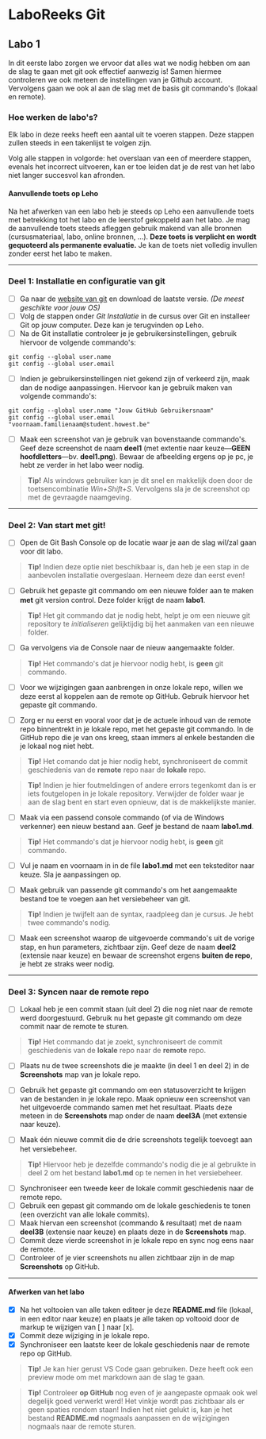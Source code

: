 # LaboReeks Git
## **Labo 1**

In dit eerste labo zorgen we ervoor dat alles wat we nodig hebben om aan de slag te gaan met git ook effectief aanwezig is!
Samen hiermee controleren we ook meteen de instellingen van je Github account.
Vervolgens gaan we ook al aan de slag met de basis git commando's (lokaal en remote).

### **Hoe werken de labo's?**
Elk labo in deze reeks heeft een aantal uit te voeren stappen.
Deze stappen zullen steeds in een takenlijst te volgen zijn.

Volg alle stappen in volgorde: het overslaan van een of meerdere stappen,
evenals het incorrect uitvoeren, kan er toe leiden dat je de rest van het labo niet langer succesvol kan afronden.

#### **Aanvullende toets op Leho**
Na het afwerken van een labo heb je steeds op Leho een aanvullende toets met betrekking tot het labo en de leerstof gekoppeld aan het labo.
Je mag de aanvullende toets steeds afleggen gebruik makend van alle bronnen (cursusmateriaal, labo, online bronnen, ...).
**Deze toets is verplicht en wordt gequoteerd als permanente evaluatie.**
Je kan de toets niet volledig invullen zonder eerst het labo te maken.

---

### **Deel 1: Installatie en configuratie van git**
- [ ] Ga naar de [website van git](https://git-scm.com/) en download de laatste versie. _(De meest geschikte voor jouw OS)_
- [ ] Volg de stappen onder *Git Installatie* in de cursus over Git en installeer Git op jouw computer. Deze kan je terugvinden op Leho.
- [ ] Na de Git installatie controleer je je gebruikersinstellingen, gebruik hiervoor de volgende commando's:
```git
git config --global user.name
git config --global user.email
```
- [ ] Indien je gebruikersinstellingen niet gekend zijn of verkeerd zijn, maak dan de nodige aanpassingen. Hiervoor kan je gebruik maken van volgende commando's:
```git
git config --global user.name "Jouw GitHub Gebruikersnaam"
git config --global user.email "voornaam.familienaam@student.howest.be"
```

- [ ] Maak een screenshot van je gebruik van bovenstaande commando's. Geef deze screenshot de naam **deel1** (met extentie naar keuze—**GEEN hoofdletters**—bv. **deel1.png**).
      Bewaar de afbeelding ergens op je pc, je hebt ze verder in het labo weer nodig.

>**Tip!** Als windows gebruiker kan je dit snel en makkelijk doen door de toetsencombinatie _Win+Shift+S_.
Vervolgens sla je de screenshot op met de gevraagde naamgeving.
---
### **Deel 2: Van start met git!**

- [ ] Open de Git Bash Console op de locatie waar je aan de slag wil/zal gaan voor dit labo.
>**Tip!** Indien deze optie niet beschikbaar is, dan heb je een stap in de aanbevolen installatie overgeslaan. Herneem deze dan eerst even!

- [ ] Gebruik het gepaste git commando om een nieuwe folder aan te maken **met** git version control. Deze folder krijgt de naam **labo1**.
>**Tip!** Het git commando dat je nodig hebt, helpt je om een nieuwe git repository te *initialiseren* gelijktijdig bij het aanmaken van een nieuwe folder.

- [ ] Ga vervolgens via de Console naar de nieuw aangemaakte folder.
>**Tip!** Het commando's dat je hiervoor nodig hebt, is **geen** git commando.

- [ ] Voor we wijzigingen gaan aanbrengen in onze lokale repo, willen we deze eerst al koppelen aan de remote op GitHub.
      Gebruik hiervoor het gepaste git commando.

- [ ] Zorg er nu eerst en vooral voor dat je de actuele inhoud van de remote repo binnentrekt in je lokale repo, met het gepaste git commando.
      In de GitHub repo die je van ons kreeg, staan immers al enkele bestanden die je lokaal nog niet hebt.

>**Tip!** Het comando dat je hier nodig hebt, synchroniseert de commit geschiedenis van de **remote** repo naar de **lokale** repo.

>**Tip!** Indien je hier foutmeldingen of andere errors tegenkomt dan is er iets foutgelopen in je lokale repository.
          Verwijder de folder waar je aan de slag bent en start even opnieuw, dat is de makkelijkste manier.

- [ ] Maak via een passend console commando (of via de Windows verkenner) een nieuw bestand aan. Geef je bestand de naam **labo1.md**.
>**Tip!** Het commando's dat je hiervoor nodig hebt, is **geen** git commando.

- [ ] Vul je naam en voornaam in in de file **labo1.md** met een teksteditor naar keuze. Sla je aanpassingen op.

- [ ] Maak gebruik van passende git commando's om het aangemaakte bestand toe te voegen aan het versiebeheer van git. 
>**Tip!** Indien je twijfelt aan de syntax, raadpleeg dan je cursus. Je hebt twee commando's nodig.

- [ ] Maak een screenshot waarop de uitgevoerde commando's uit de vorige stap, en hun parameters, zichtbaar zijn.
     Geef deze de naam **deel2** (extensie naar keuze) en bewaar de screenshot ergens **buiten de repo**, je hebt ze straks weer nodig.
     
---
### **Deel 3: Syncen naar de remote repo**

- [ ] Lokaal heb je een commit staan (uit deel 2) die nog niet naar de remote werd doorgestuurd.
      Gebruik nu het gepaste git commando om deze commit naar de remote te sturen.
>**Tip!** Het commando dat je zoekt, synchroniseert de commit geschiedenis van de **lokale** repo naar de **remote** repo.

- [ ] Plaats nu de twee screenshots die je maakte (in deel 1 en deel 2) in de **Screenshots** map van je lokale repo.
- [ ] Gebruik het gepaste git commando om een statusoverzicht te krijgen van de bestanden in je lokale repo.
      Maak opnieuw een screenshot van het uitgevoerde commando samen met het resultaat.
      Plaats deze meteen in de **Screenshots** map onder de naam **deel3A** (met extensie naar keuze).

- [ ] Maak één nieuwe commit die de drie screenshots tegelijk toevoegt aan het versiebeheer.
>**Tip!** Hiervoor heb je dezelfde commando's nodig die je al gebruikte in deel 2 om het bestand **labo1.md** op te nemen in het versiebeheer.

- [ ] Synchroniseer een tweede keer de lokale commit geschiedenis naar de remote repo.
- [ ] Gebruik een gepast git commando om de lokale geschiedenis te tonen (een overzicht van alle lokale commits).
- [ ] Maak hiervan een screenshot (commando & resultaat) met de naam **deel3B** (extensie naar keuze) en plaats deze in de **Screenshots** map.
- [ ] Commit deze vierde screenshot in je lokale repo en sync nog eens naar de remote.
- [ ] Controleer of je vier screenshots nu allen zichtbaar zijn in de map **Screenshots** op GitHub.

---
#### **Afwerken van het labo**
- [x] Na het voltooien van alle taken editeer je deze **README.md** file (lokaal, in een editor naar keuze)
  en plaats je alle taken op voltooid door de markup te wijzigen van [ ] naar [x]. 
- [x] Commit deze wijziging in je lokale repo.
- [x] Synchroniseer een laatste keer de lokale geschiedenis naar de remote repo op GitHub.

>**Tip!** Je kan hier gerust VS Code gaan gebruiken. Deze heeft ook een preview mode om met markdown aan de slag te gaan.

>**Tip!** Controleer **op GitHub** nog even of je aangepaste opmaak ook wel degelijk goed verwerkt werd!
          Het vinkje wordt pas zichtbaar als er geen spaties rondom staan!
          Indien het niet gelukt is, kan je het bestand **README.md** nogmaals aanpassen en de wijzigingen nogmaals naar de remote sturen.
